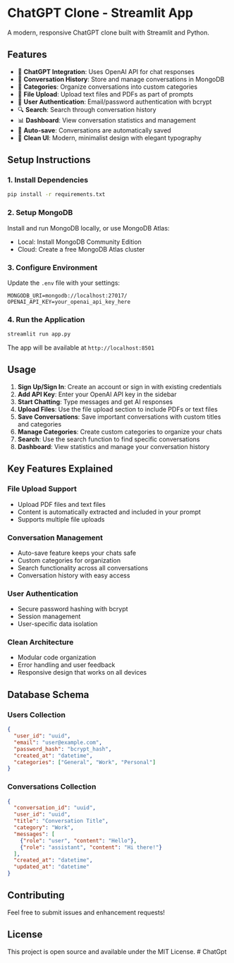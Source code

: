 # ChatGPT Clone - Streamlit App

A modern, responsive ChatGPT clone built with Streamlit and Python.

## Features

- 🤖 **ChatGPT Integration**: Uses OpenAI API for chat responses
- 💾 **Conversation History**: Store and manage conversations in MongoDB
- 📁 **Categories**: Organize conversations into custom categories
- 📎 **File Upload**: Upload text files and PDFs as part of prompts
- 🔐 **User Authentication**: Email/password authentication with bcrypt
- 🔍 **Search**: Search through conversation history
- 📊 **Dashboard**: View conversation statistics and management
- 💾 **Auto-save**: Conversations are automatically saved
- 🎨 **Clean UI**: Modern, minimalist design with elegant typography

## Setup Instructions

### 1. Install Dependencies

```bash
pip install -r requirements.txt
```

### 2. Setup MongoDB

Install and run MongoDB locally, or use MongoDB Atlas:
- Local: Install MongoDB Community Edition
- Cloud: Create a free MongoDB Atlas cluster

### 3. Configure Environment

Update the `.env` file with your settings:

```env
MONGODB_URI=mongodb://localhost:27017/
OPENAI_API_KEY=your_openai_api_key_here
```

### 4. Run the Application

```bash
streamlit run app.py
```

The app will be available at `http://localhost:8501`

## Usage

1. **Sign Up/Sign In**: Create an account or sign in with existing credentials
2. **Add API Key**: Enter your OpenAI API key in the sidebar
3. **Start Chatting**: Type messages and get AI responses
4. **Upload Files**: Use the file upload section to include PDFs or text files
5. **Save Conversations**: Save important conversations with custom titles and categories
6. **Manage Categories**: Create custom categories to organize your chats
7. **Search**: Use the search function to find specific conversations
8. **Dashboard**: View statistics and manage your conversation history

## Key Features Explained

### File Upload Support
- Upload PDF files and text files
- Content is automatically extracted and included in your prompt
- Supports multiple file uploads

### Conversation Management
- Auto-save feature keeps your chats safe
- Custom categories for organization
- Search functionality across all conversations
- Conversation history with easy access

### User Authentication
- Secure password hashing with bcrypt
- Session management
- User-specific data isolation

### Clean Architecture
- Modular code organization
- Error handling and user feedback
- Responsive design that works on all devices

## Database Schema

### Users Collection
```json
{
  "user_id": "uuid",
  "email": "user@example.com",
  "password_hash": "bcrypt_hash",
  "created_at": "datetime",
  "categories": ["General", "Work", "Personal"]
}
```

### Conversations Collection
```json
{
  "conversation_id": "uuid",
  "user_id": "uuid",
  "title": "Conversation Title",
  "category": "Work",
  "messages": [
    {"role": "user", "content": "Hello"},
    {"role": "assistant", "content": "Hi there!"}
  ],
  "created_at": "datetime",
  "updated_at": "datetime"
}
```

## Contributing

Feel free to submit issues and enhancement requests!

## License

This project is open source and available under the MIT License.
#   C h a t G p t  
 